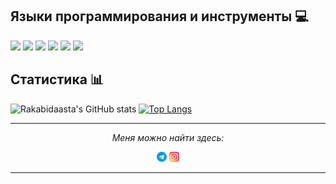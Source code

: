 ## Языки программирования и инструменты :computer:

![](https://img.shields.io/badge/OS-Linux-informational?style=flat&logo=linux&logoColor=white&color=2bbc8a)
![](https://img.shields.io/badge/Code-Python-informational?style=flat&logo=python&logoColor=white&color=2bbc8a)
![](https://img.shields.io/badge/Code-C++-informational?style=flat&logo=c%2B%2B&logoColor=white&color=2bbc8a)
![](https://img.shields.io/badge/Code-Vue-informational?style=flat&logo=vue.js&logoColor=white&color=2bbc8a)
![](https://img.shields.io/badge/Code-QML-informational?style=flat&logo=qml&logoColor=white&color=2bbc8a)
![](https://img.shields.io/badge/Cloud-Digital_Ocean-informational?style=flat&logo=digitalocean&logoColor=white&color=2bbc8a)

## Статистика :bar_chart:

![Rakabidaasta's GitHub stats](https://github-readme-stats.vercel.app/api?username=Rakabidaasta&show_icons=true&theme=react&bg_color=22272E&count_private=true)
[![Top Langs](https://github-readme-stats.vercel.app/api/top-langs/?username=Rakabidaasta&layout=compact&theme=react&bg_color=22272E&langs_count=8)](https://github.com/Rakbidaasta)

---

<p align="center">
  <i>Меня можно найти здесь:</i>

  <p align="center">
  <a href= "https://t.me/rakabidasta"><img src="https://github.com/Rakabidaasta/Rakabidaasta/raw/main/telegram.png"/></a>
  <a href= "https://www.instagram.com/rakabidasta/"><img src="https://github.com/Rakabidaasta/Rakabidaasta/raw/main/instagram.png"/></a>
  </p>

</p>

---

<!--
**Rakabidaasta/Rakabidaasta** is a ✨ _special_ ✨ repository because its `README.md` (this file) appears on your GitHub profile.

Here are some ideas to get you started:

- 🔭 I’m currently working on ...
- 🌱 I’m currently learning ...
- 👯 I’m looking to collaborate on ...
- 🤔 I’m looking for help with ...
- 💬 Ask me about ...
- 📫 How to reach me: ...
- 😄 Pronouns: ...
- ⚡ Fun fact: ...
-->
